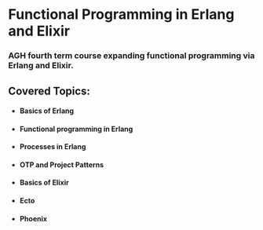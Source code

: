 # Functional Programming in Erlang and Elixir
### AGH fourth term course expanding functional programming via Erlang and Elixir. 

## Covered Topics:
- #### Basics of Erlang
- #### Functional programming in Erlang 
- #### Processes in Erlang
- #### OTP and Project Patterns
- #### Basics of Elixir
- #### Ecto
- #### Phoenix
